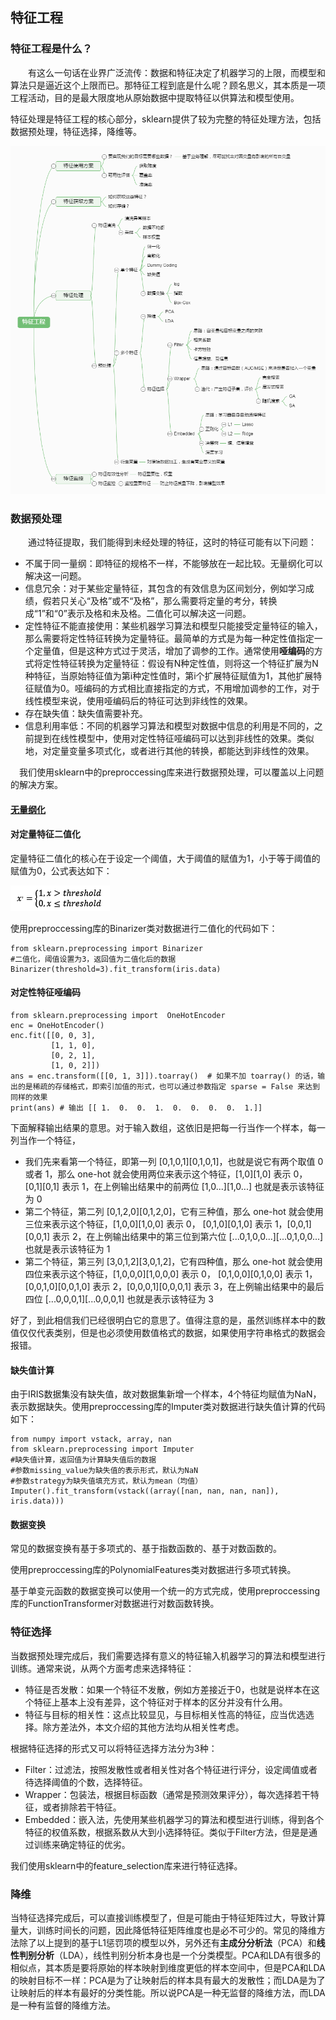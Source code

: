 ## 特征工程

### 特征工程是什么？

　　有这么一句话在业界广泛流传：数据和特征决定了机器学习的上限，而模型和算法只是逼近这个上限而已。那特征工程到底是什么呢？顾名思义，其本质是一项工程活动，目的是最大限度地从原始数据中提取特征以供算法和模型使用。

特征处理是特征工程的核心部分，sklearn提供了较为完整的特征处理方法，包括数据预处理，特征选择，降维等。

![img](../images/1.jpg)

###  数据预处理

　　通过特征提取，我们能得到未经处理的特征，这时的特征可能有以下问题：

- 不属于同一量纲：即特征的规格不一样，不能够放在一起比较。无量纲化可以解决这一问题。
- 信息冗余：对于某些定量特征，其包含的有效信息为区间划分，例如学习成绩，假若只关心“及格”或不“及格”，那么需要将定量的考分，转换成“1”和“0”表示及格和未及格。二值化可以解决这一问题。
- 定性特征不能直接使用：某些机器学习算法和模型只能接受定量特征的输入，那么需要将定性特征转换为定量特征。最简单的方式是为每一种定性值指定一个定量值，但是这种方式过于灵活，增加了调参的工作。通常使用**哑编码**的方式将定性特征转换为定量特征：假设有N种定性值，则将这一个特征扩展为N种特征，当原始特征值为第i种定性值时，第i个扩展特征赋值为1，其他扩展特征赋值为0。哑编码的方式相比直接指定的方式，不用增加调参的工作，对于线性模型来说，使用哑编码后的特征可达到非线性的效果。
- 存在缺失值：缺失值需要补充。
- 信息利用率低：不同的机器学习算法和模型对数据中信息的利用是不同的，之前提到在线性模型中，使用对定性特征哑编码可以达到非线性的效果。类似地，对定量变量多项式化，或者进行其他的转换，都能达到非线性的效果。

　我们使用sklearn中的preproccessing库来进行数据预处理，可以覆盖以上问题的解决方案。

#### [无量纲化](<https://github.com/CrazyXiao/machine-learning/blob/master/notes/%E6%97%A0%E9%87%8F%E7%BA%B2%E5%A4%84%E7%90%86.md>)

#### 对定量特征二值化

定量特征二值化的核心在于设定一个阈值，大于阈值的赋值为1，小于等于阈值的赋值为0，公式表达如下：

![img](../images/3.png)

使用preproccessing库的Binarizer类对数据进行二值化的代码如下：

```
from sklearn.preprocessing import Binarizer
#二值化，阈值设置为3，返回值为二值化后的数据
Binarizer(threshold=3).fit_transform(iris.data)
```

#### 对定性特征哑编码

```
from sklearn.preprocessing import  OneHotEncoder
enc = OneHotEncoder()
enc.fit([[0, 0, 3],
         [1, 1, 0],
         [0, 2, 1],
         [1, 0, 2]])
ans = enc.transform([[0, 1, 3]]).toarray()  # 如果不加 toarray() 的话，输出的是稀疏的存储格式，即索引加值的形式，也可以通过参数指定 sparse = False 来达到同样的效果
print(ans) # 输出 [[ 1.  0.  0.  1.  0.  0.  0.  0.  1.]]
```

下面解释输出结果的意思。对于输入数组，这依旧是把每一行当作一个样本，每一列当作一个特征，

- 我们先来看第一个特征，即第一列 [0,1,0,1][0,1,0,1]，也就是说它有两个取值 0 或者 1，那么 one-hot 就会使用两位来表示这个特征，[1,0][1,0] 表示 0， [0,1][0,1] 表示 1，在上例输出结果中的前两位 [1,0...][1,0...] 也就是表示该特征为 0
- 第二个特征，第二列 [0,1,2,0][0,1,2,0]，它有三种值，那么 one-hot 就会使用三位来表示这个特征，[1,0,0][1,0,0] 表示 0， [0,1,0][0,1,0] 表示 1，[0,0,1][0,0,1] 表示 2，在上例输出结果中的第三位到第六位 [...0,1,0,0...][...0,1,0,0...] 也就是表示该特征为 1
- 第二个特征，第三列 [3,0,1,2][3,0,1,2]，它有四种值，那么 one-hot 就会使用四位来表示这个特征，[1,0,0,0][1,0,0,0] 表示 0， [0,1,0,0][0,1,0,0] 表示 1，[0,0,1,0][0,0,1,0] 表示 2，[0,0,0,1][0,0,0,1] 表示 3，在上例输出结果中的最后四位 [...0,0,0,1][...0,0,0,1] 也就是表示该特征为 3

好了，到此相信我们已经很明白它的意思了。值得注意的是，虽然训练样本中的数值仅仅代表类别，但是也必须使用数值格式的数据，如果使用字符串格式的数据会报错。

#### 缺失值计算

由于IRIS数据集没有缺失值，故对数据集新增一个样本，4个特征均赋值为NaN，表示数据缺失。使用preproccessing库的Imputer类对数据进行缺失值计算的代码如下：

```
from numpy import vstack, array, nan
from sklearn.preprocessing import Imputer
#缺失值计算，返回值为计算缺失值后的数据
#参数missing_value为缺失值的表示形式，默认为NaN
#参数strategy为缺失值填充方式，默认为mean（均值）
Imputer().fit_transform(vstack((array([nan, nan, nan, nan]), iris.data)))
```

#### 数据变换

常见的数据变换有基于多项式的、基于指数函数的、基于对数函数的。

使用preproccessing库的PolynomialFeatures类对数据进行多项式转换。

基于单变元函数的数据变换可以使用一个统一的方式完成，使用preproccessing库的FunctionTransformer对数据进行对数函数转换。

### 特征选择

当数据预处理完成后，我们需要选择有意义的特征输入机器学习的算法和模型进行训练。通常来说，从两个方面考虑来选择特征：

- 特征是否发散：如果一个特征不发散，例如方差接近于0，也就是说样本在这个特征上基本上没有差异，这个特征对于样本的区分并没有什么用。
- 特征与目标的相关性：这点比较显见，与目标相关性高的特征，应当优选选择。除方差法外，本文介绍的其他方法均从相关性考虑。

根据特征选择的形式又可以将特征选择方法分为3种：

- Filter：过滤法，按照发散性或者相关性对各个特征进行评分，设定阈值或者待选择阈值的个数，选择特征。
- Wrapper：包装法，根据目标函数（通常是预测效果评分），每次选择若干特征，或者排除若干特征。
- Embedded：嵌入法，先使用某些机器学习的算法和模型进行训练，得到各个特征的权值系数，根据系数从大到小选择特征。类似于Filter方法，但是是通过训练来确定特征的优劣。

我们使用sklearn中的feature_selection库来进行特征选择。

### 降维

当特征选择完成后，可以直接训练模型了，但是可能由于特征矩阵过大，导致计算量大，训练时间长的问题，因此降低特征矩阵维度也是必不可少的。常见的降维方法除了以上提到的基于L1惩罚项的模型以外，另外还有**主成分分析法**（PCA）和**线性判别分析**（LDA），线性判别分析本身也是一个分类模型。PCA和LDA有很多的相似点，其本质是要将原始的样本映射到维度更低的样本空间中，但是PCA和LDA的映射目标不一样：PCA是为了让映射后的样本具有最大的发散性；而LDA是为了让映射后的样本有最好的分类性能。所以说PCA是一种无监督的降维方法，而LDA是一种有监督的降维方法。